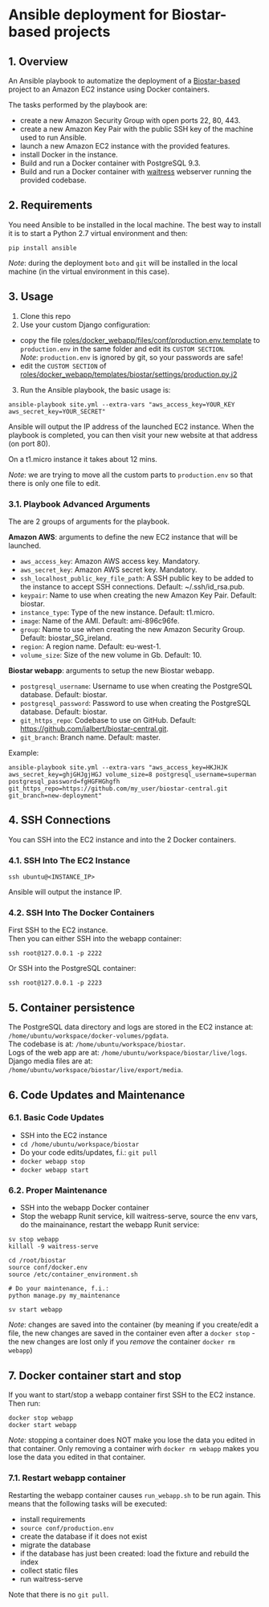 # Ansible deployment for Biostar-based projects

## 1. Overview
An Ansible playbook to automatize the deployment of a [Biostar-based](https://github.com/ialbert/biostar-central) project to an Amazon EC2 instance using Docker containers.

The tasks performed by the playbook are:

- create a new Amazon Security Group with open ports 22, 80, 443.
- create a new Amazon Key Pair with the public SSH key of the machine used to run Ansible.
- launch a new Amazon EC2 instance with the provided features.
- install Docker in the instance.
- Build and run a Docker container with PostgreSQL 9.3.
- Build and run a Docker container with [waitress](http://waitress.readthedocs.org/en/latest/) webserver running the provided codebase. 

## 2. Requirements
You need Ansible to be installed in the local machine.
The best way to install it is to start a Python 2.7 virtual environment and then:
```
pip install ansible
```

*Note*: during the deployment `boto` and `git` will be installed in the local machine (in the virtual environment in this case).

## 3. Usage
1. Clone this repo
2. Use your custom Django configuration:
  - copy the file [roles/docker_webapp/files/conf/production.env.template](https://github.com/nimiq/ansible-biostar/blob/master/roles/docker_webapp/files/conf/production.env.template) to `production.env` in the same folder and edit its `CUSTOM SECTION`.   
*Note*: `production.env` is ignored by git, so your passwords are safe!
  - edit the `CUSTOM SECTION` of [roles/docker_webapp/templates/biostar/settings/production.py.j2](https://github.com/nimiq/ansible-biostar/blob/master/roles/docker_webapp/templates/biostar/settings/production.py.j2)
3. Run the Ansible playbook, the basic usage is:
```
ansible-playbook site.yml --extra-vars "aws_access_key=YOUR_KEY aws_secret_key=YOUR_SECRET"
```


Ansible will output the IP address of the launched EC2 instance.
When the playbook is completed, you can then visit your new website at that address (on port 80).

On a t1.micro instance it takes about 12 mins.

*Note*: we are trying to move all the custom parts to `production.env` so that there is only one file to edit.

### 3.1. Playbook Advanced Arguments
The are 2 groups of arguments for the playbook.

**Amazon AWS**: arguments to define the new EC2 instance that will be launched.

- `aws_access_key`: Amazon AWS access key. Mandatory.
- `aws_secret_key`: Amazon AWS secret key. Mandatory.
- `ssh_localhost_public_key_file_path`: A SSH public key to be added to the instance to accept SSH connections. Default: ~/.ssh/id_rsa.pub.
- `keypair`: Name to use when creating the new Amazon Key Pair. Default: biostar.
- `instance_type`: Type of the new instance. Default: t1.micro.
- `image`: Name of the AMI. Default: ami-896c96fe. 
- `group`: Name to use when creating the new Amazon Security Group. Default: biostar_SG_ireland. 
- `region`: A region name. Default: eu-west-1.
- `volume_size`: Size of the new volume in Gb. Default: 10.

**Biostar webapp**: arguments to setup the new Biostar webapp.

- `postgresql_username`: Username to use when creating the PostgreSQL database. Default: biostar.
- `postgresql_password`: Password to use when creating the PostgreSQL database. Default: biostar.
- `git_https_repo`: Codebase to use on GitHub. Default: https://github.com/ialbert/biostar-central.git.
- `git_branch`: Branch name. Default: master.

Example:
```
ansible-playbook site.yml --extra-vars "aws_access_key=HKJHJK aws_secret_key=ghjGHJgjHGJ volume_size=8 postgresql_username=superman postgresql_password=fgHGFHGhgfh git_https_repo=https://github.com/my_user/biostar-central.git git_branch=new-deployment"
```

## 4. SSH Connections
You can SSH into the EC2 instance and into the 2 Docker containers.

### 4.1. SSH Into The EC2 Instance
```
ssh ubuntu@<INSTANCE_IP>
```
Ansible will output the instance IP.

### 4.2. SSH Into The Docker Containers
First SSH to the EC2 instance.  
Then you can either SSH into the webapp container:  
```
ssh root@127.0.0.1 -p 2222
```
Or SSH into the PostgreSQL container:  
```
ssh root@127.0.0.1 -p 2223
```

## 5. Container persistence
The PostgreSQL data directory and logs are stored in the EC2 instance at: `/home/ubuntu/workspace/docker-volumes/pgdata`.   
The codebase is at: `/home/ubuntu/workspace/biostar`.   
Logs of the web app are at: `/home/ubuntu/workspace/biostar/live/logs`.   
Django media files are at: `/home/ubuntu/workspace/biostar/live/export/media`.

## 6. Code Updates and Maintenance
### 6.1. Basic Code Updates
- SSH into the EC2 instance
- `cd /home/ubuntu/workspace/biostar`
- Do your code edits/updates, f.i.: `git pull`
- `docker webapp stop`
- `docker webapp start`

### 6.2. Proper Maintenance
- SSH into the webapp Docker container
- Stop the webapp Runit service, kill waitress-serve, source the env vars, do the mainainance, restart the webapp Runit service:
```
sv stop webapp
killall -9 waitress-serve

cd /root/biostar
source conf/docker.env
source /etc/container_environment.sh

# Do your maintenance, f.i.:
python manage.py my_maintenance

sv start webapp
```
*Note*: changes are saved into the container (by meaning if you create/edit a file, the new changes are saved in the container even after a `docker stop` - the new changes are lost only if you *remove* the container `docker rm webapp`)

## 7. Docker container start and stop
If you want to start/stop a webapp container first SSH to the EC2 instance.  
Then run:
```
docker stop webapp
docker start webapp
```

*Note*: stopping a container does NOT make you lose the data you edited in that container. Only removing a container wirh `docker rm webapp` makes you lose the data you edited in that container.

### 7.1. Restart webapp container
Restarting the webapp container causes `run_webapp.sh` to be run again.
This means that the following tasks will be executed:
- install requirements
- `source conf/production.env`
- create the database if it does not exist
- migrate the database
- if the database has just been created: load the fixture and rebuild the index
- collect static files
- run waitress-serve

Note that there is no `git pull`.
